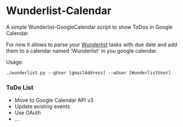 Wunderlist-Calendar
===================

A simple Wunderlist-GoogleCalendar script to show ToDos in Google Calendar.

For now it allows to parse your [Wunderlist](https://www.wunderlist.com) tasks with due date and add them to a calendar named 'Wunderlist' in you google calendar.

Usage:

<pre><code>./wunderlist.py --gUser [gmailAddress] --wUser [WunderlistUser]</code></pre>

### ToDo List


* Move to Google Calendar API v3
* Update existing events
* Use OAuth
* ...
